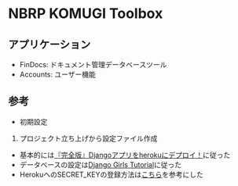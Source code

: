 # NBRP KOMUGI Toolbox

## アプリケーション
- FinDocs: ドキュメント管理データベースツール
- Accounts: ユーザー機能


## 参考
- 初期設定
1. プロジェクト立ち上げから設定ファイル作成
  - 基本的には[『完全版』Djangoアプリをherokuにデプロイ！](http://digital-tree.xyz/blogs/1169)に従った
  - データベースの設定は[Django Girls Tutorial](https://tutorial-extensions.djangogirls.org/ja/heroku/)に従った
  - HerokuへのSECRET_KEYの登録方法は[こちら](https://medium.com/@kjmczk/heroku-deploy-django-d2eab0a5e0ce)を参考にした
